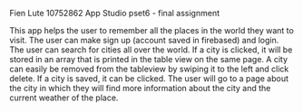 Fien Lute
10752862
App Studio 
pset6 - final assignment

This app helps the user to remember all the places in the world they want to visit. The user can make sign up (account saved in firebased) and login. The user can search for cities all over the world. If a city is clicked, it will be stored in an array that is printed in the table view on the same page. A city can easily be removed from the tableview by swiping it to the left and click delete. If a city is saved, it can be clicked. The user will go to a page about the city in which they will find more information about the city and the current weather of the place. 
